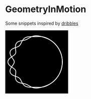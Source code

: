 # GeometryInMotion

Some snippets inspired by [dribbles](https://dribbble.com/beesandbombs)

![circle-wave.ipynb](circle-wave.gif)
